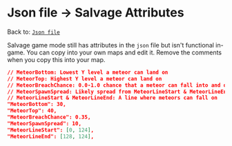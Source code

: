 # Json file → Salvage Attributes
Back to: [`Json file`](/docs/json.md)

Salvage game mode still has attributes in the `json` file but isn't functional in-game. 
You can copy into your own maps and edit it. Remove the comments when you copy this into your map.

```json
// MeteorBottom: Lowest Y level a meteor can land on
// MeteorTop: Highest Y level a meteor can land on
// MeteorBreachChance: 0.0-1.0 chance that a meteor can fall into and destroy ground. Never goes below MeteorBottom
// MeteorSpawnSpread: Likely spread from MeteorLineStart & MeteorLineEnd
// MeteorLineStart & MeteorLineEnd: A line where meteors can fall on
"MeteorBottom": 30,
"MeteorTop": 40,
"MeteorBreachChance": 0.35,
"MeteorSpawnSpread": 10,
"MeteorLineStart": [0, 124],
"MeteorLineEnd": [128, 124],
```